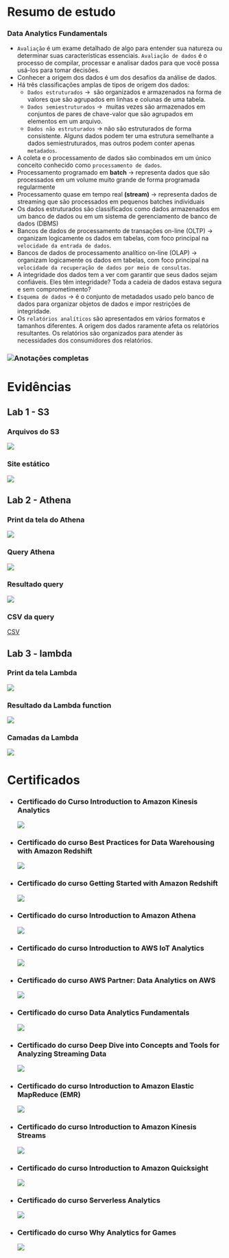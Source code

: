 # Resumo de estudo

### Data Analytics Fundamentals

- `Avaliação` é um exame detalhado de algo para entender sua natureza ou determinar suas características essenciais. `Avaliação de dados` é o processo de compilar, processar e analisar dados para que você possa usá-los para tomar decisões.
- Conhecer a origem dos dados é um dos desafios da análise de dados.
- Há três classificações amplas de tipos de origem dos dados:
  - `Dados estruturados` →  são organizados e armazenados na forma de valores que são agrupados em linhas e colunas de uma tabela.
  - `Dados semiestruturados` →  muitas vezes são armazenados em conjuntos de pares de chave-valor que são agrupados em elementos em um arquivo.
  - `Dados não estruturados` → não são estruturados de forma consistente. Alguns dados podem ter uma estrutura semelhante a dados semiestruturados, mas outros podem conter apenas `metadados`.
- A coleta e o processamento de dados são combinados em um único conceito conhecido como `processamento de dados`.
- Processamento programado em **batch** → representa dados que são processados em um volume muito grande de forma programada regularmente
- Processamento quase em tempo real **(stream)** → representa dados de streaming que são processados em pequenos batches individuais
- Os dados estruturados são classificados como dados armazenados em um banco de dados ou em um sistema de gerenciamento de banco de dados (DBMS)
- Bancos de dados de processamento de transações on-line (OLTP) → organizam logicamente os dados em tabelas, com foco principal na `velocidade da entrada de dados`.
- Bancos de dados de processamento analítico on-line (OLAP) → organizam logicamente os dados em tabelas, com foco principal na `velocidade da recuperação de dados por meio de consultas`.
- A integridade dos dados tem a ver com garantir que seus dados sejam confiáveis. Eles têm integridade? Toda a cadeia de dados estava segura e sem comprometimento?
- `Esquema de dados` → é o conjunto de metadados usado pelo banco de dados para organizar objetos de dados e impor restrições de integridade.
- Os `relatórios analíticos` são apresentados em vários formatos e tamanhos diferentes. A origem dos dados raramente afeta os relatórios resultantes. Os relatórios são organizados para atender às necessidades dos consumidores dos relatórios.

### ![Anotações completas]()

# Evidências

## Lab 1 - S3

### Arquivos do S3

![](evidencias/AWS_S3.png)

### Site estático

![](./evidencias/Static_website.PNG)

## Lab 2 - Athena

### Print da tela do Athena

![](./evidencias/AWS_Athena.png)

### Query Athena

![](./evidencias/Athena.PNG)

### Resultado query

![](./evidencias/Athena_resultado.PNG)

### CSV da query

[CSV](<./evidencias/80aef88b-0196-4a77-8b20-fcc09e9edcf6%20(1).csv>)

## Lab 3 - lambda

### Print da tela Lambda

![](./evidencias/AWS_lambda.png)

### Resultado da Lambda function

![](./evidencias/lambda_resultado.PNG)

### Camadas da Lambda

![](./evidencias/Camadas.PNG)

# Certificados

- ### Certificado do Curso Introduction to Amazon Kinesis Analytics

  ![](certificados/Amazon_Kinesis_Analytics.PNG)

- ### Certificado do curso Best Practices for Data Warehousing with Amazon Redshift

  ![](certificados/Amazon_Redshift.PNG)

- ### Certificado do curso Getting Started with Amazon Redshift

  ![](certificados/Amazon_Redshift_Started.PNG)

- ### Certificado do curso Introduction to Amazon Athena

  ![](certificados/Athena.PNG)

- ### Certificado do curso Introduction to AWS IoT Analytics

  ![](certificados/AWS_IoT_Analytics.PNG)

- ### Certificado do curso AWS Partner: Data Analytics on AWS

  ![](certificados/Data_Analytics.PNG)

- ### Certificado do curso Data Analytics Fundamentals

  ![](certificados/Data_Analytics_Fundamentals.PNG)

- ### Certificado do curso Deep Dive into Concepts and Tools for Analyzing Streaming Data

  ![](certificados/Deep_Dive.PNG)

- ### Certificado do curso Introduction to Amazon Elastic MapReduce (EMR)

  ![](certificados/EMR.PNG)

- ### Certificado do curso Introduction to Amazon Kinesis Streams

  ![](certificados/Kinesis_Streams.PNG)

- ### Certificado do curso Introduction to Amazon Quicksight

  ![](certificados/Quicksight.PNG)

- ### Certificado do curso Serverless Analytics

  ![](certificados/Serverless_Analytics.PNG)

- ### Certificado do curso Why Analytics for Games
  ![](certificados/Why_Analytics_Games.PNG)
